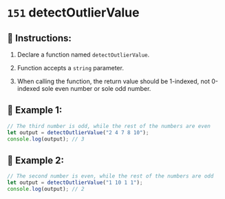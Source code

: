 # `151` detectOutlierValue

## 📝 Instructions:

1. Declare a function named `detectOutlierValue`.

2. Function accepts a `string` parameter.

3. When calling the function, the return value should be 1-indexed, not 0-indexed sole even number or sole odd number. 

## 📎 Example 1:

```js
// The third number is odd, while the rest of the numbers are even
let output = detectOutlierValue("2 4 7 8 10");
console.log(output); // 3
```

## 📎 Example 2:

```js
// The second number is even, while the rest of the numbers are odd
let output = detectOutlierValue("1 10 1 1");
console.log(output); // 2
```
